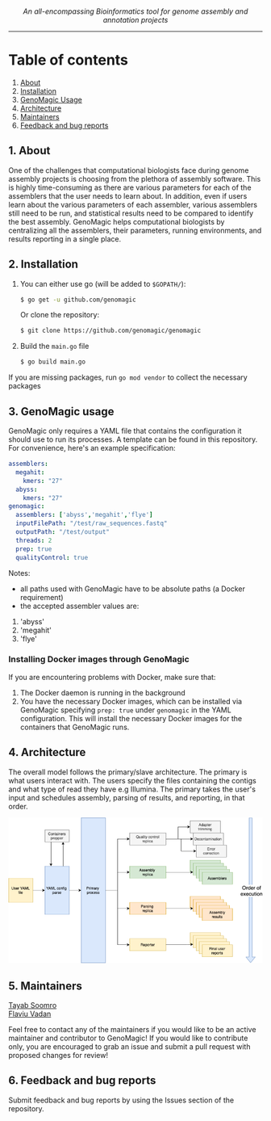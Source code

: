 <p align="center">
    <img src="https://user-images.githubusercontent.com/19979068/77257398-9cedfe80-6c39-11ea-890a-9167ffd1b374.png" alt="">
    <br /><i>An all-encompassing Bioinformatics tool for genome assembly and annotation projects</i><br>
</p>

---

# Table of contents

1. [About](#1-about) </br>
1. [Installation](#2-installation)
1. [GenoMagic Usage](#3-genomagic-usage)
1. [Architecture](#4-architecture)
1. [Maintainers](#5-maintainers)
1. [Feedback and bug reports](#6-feedback-and-bug-reports)

## 1. About

One of the challenges that computational biologists face during genome assembly projects is choosing 
from the plethora of assembly software. This is highly time-consuming as there are various parameters for each of the 
assemblers that the user needs to learn about. In addition, even if users learn about the various parameters of each 
assembler, various assemblers still need to be run, and statistical results need to be compared to identify the best 
assembly. GenoMagic helps computational biologists by centralizing all the assemblers, their parameters, running 
environments, and results reporting in a single place. 
 
## 2. Installation

1. You can either use go (will be added to `$GOPATH/`):
    ```sh
    $ go get -u github.com/genomagic
    ```
    
    Or clone the repository:  
    ```sh
    $ git clone https://github.com/genomagic/genomagic
    ```
1. Build the `main.go` file
    ```sh
    $ go build main.go
    ```

If you are missing packages, run `go mod vendor` to collect the necessary packages

## 3. GenoMagic usage

GenoMagic only requires a YAML file that contains the configuration it should use to run its processes. A template can 
be found in this repository. For convenience, here's an example specification:

```yaml
assemblers:
  megahit:
    kmers: "27"
  abyss:
    kmers: "27"
genomagic:
  assemblers: ['abyss','megahit','flye']
  inputFilePath: "/test/raw_sequences.fastq"
  outputPath: "/test/output"
  threads: 2
  prep: true
  qualityControl: true
```
Notes: 
 - all paths used with GenoMagic have to be absolute paths (a Docker requirement)
 - the accepted assembler values are:
1. 'abyss'
1. 'megahit'
1. 'flye'

### Installing Docker images through GenoMagic

If you are encountering problems with Docker, make sure that:
1. The Docker daemon is running in the background
1. You have the necessary Docker images, which can be installed via GenoMagic specifying `prep: true` under `genomagic`
in the YAML configuration. This will install the necessary Docker images for the containers that GenoMagic 
runs.

## 4. Architecture

The overall model follows the primary/slave architecture. The primary is what users interact with. 
The users specify the files containing the contigs and what type of read they have e.g Illumina. 
The primary takes the user's input and schedules assembly, parsing of results, and reporting, in that order. 

![](./architecture.png)

## 5. Maintainers

[Tayab Soomro](https://github.com/tayabsoomro)  
[Flaviu Vadan](https://github.com/flaviuvadan)

Feel free to contact any of the maintainers if you would like to be an active 
maintainer and contributor to GenoMagic! If you would like to contribute only,
you are encouraged to grab an issue and submit a pull request with proposed
changes for review! 

## 6. Feedback and bug reports

Submit feedback and bug reports by using the Issues section of the repository.

